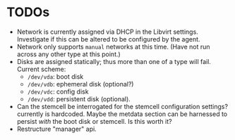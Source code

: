 # TODOs

* Network is currently assigned via DHCP in the Libvirt settings. Investigate if this can be altered to be configured by the agent.
* Network only supports `manual` networks at this time. (Have not run across any other type at this point.)
* Disks are assigned statically; thus more than one of a type will fail. Current scheme:
  * `/dev/vda`: boot disk
  * `/dev/vdb`: ephemeral disk (optional?)
  * `/dev/vdc`: config disk
  * `/dev/vdd`: persistent disk (optional).
* Can the stemcell be interrogated for the stemcell configuration settings? currently is hardcoded. Maybe the metdata section can be harnessed to persist _with_ the boot disk or stemcell. Is this worth it?
* Restructure "manager" api.
